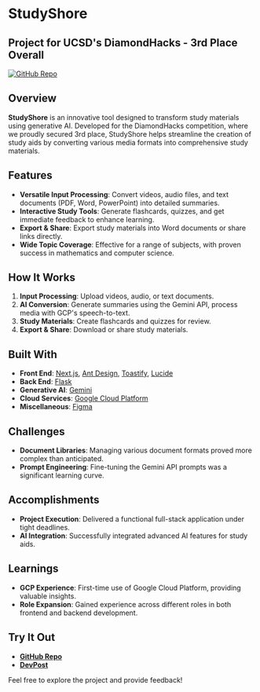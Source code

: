 # StudyShore

## Project for UCSD's DiamondHacks - 3rd Place Overall

[![GitHub Repo](https://img.shields.io/badge/GitHub-Repo-blue)](https://github.com/YashPatki02/StudyShore)

## Overview

**StudyShore** is an innovative tool designed to transform study materials using generative AI. Developed for the DiamondHacks competition, where we proudly secured 3rd place, StudyShore helps streamline the creation of study aids by converting various media formats into comprehensive study materials.

## Features

- **Versatile Input Processing**: Convert videos, audio files, and text documents (PDF, Word, PowerPoint) into detailed summaries.
- **Interactive Study Tools**: Generate flashcards, quizzes, and get immediate feedback to enhance learning.
- **Export & Share**: Export study materials into Word documents or share links directly.
- **Wide Topic Coverage**: Effective for a range of subjects, with proven success in mathematics and computer science.

## How It Works

1. **Input Processing**: Upload videos, audio, or text documents.
2. **AI Conversion**: Generate summaries using the Gemini API, process media with GCP's speech-to-text.
3. **Study Materials**: Create flashcards and quizzes for review.
4. **Export & Share**: Download or share study materials.

## Built With

- **Front End**: [Next.js](https://nextjs.org/), [Ant Design](https://ant.design/), [Toastify](https://fkhadra.github.io/react-toastify/), [Lucide](https://lucide.dev/)
- **Back End**: [Flask](https://flask.palletsprojects.com/en/2.0.x/)
- **Generative AI**: [Gemini](https://gemini.ai/)
- **Cloud Services**: [Google Cloud Platform](https://cloud.google.com/)
- **Miscellaneous**: [Figma](https://www.figma.com/)

## Challenges

- **Document Libraries**: Managing various document formats proved more complex than anticipated.
- **Prompt Engineering**: Fine-tuning the Gemini API prompts was a significant learning curve.

## Accomplishments

- **Project Execution**: Delivered a functional full-stack application under tight deadlines.
- **AI Integration**: Successfully integrated advanced AI features for study aids.

## Learnings

- **GCP Experience**: First-time use of Google Cloud Platform, providing valuable insights.
- **Role Expansion**: Gained experience across different roles in both frontend and backend development.

## Try It Out

- **[GitHub Repo](https://github.com/YashPatki02/StudyShore)**
- **[DevPost](https://devpost.com/software/studyshore)**

Feel free to explore the project and provide feedback!

